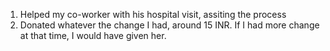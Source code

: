 1. Helped my co-worker with his hospital visit, assiting the process
2. Donated whatever the change I had, around 15 INR. If I had more change at that time, I would have given her.